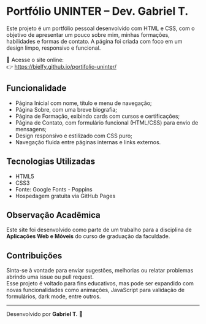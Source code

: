 # Portfólio UNINTER – Dev. Gabriel T.

Este projeto é um portfólio pessoal desenvolvido com HTML e CSS, com o objetivo de apresentar um pouco sobre mim, minhas formações, habilidades e formas de contato. A página foi criada com foco em um design limpo, responsivo e funcional.

📍 Acesse o site online:  
👉 https://bielfy.github.io/portifolio-uninter/

## Funcionalidade

- Página Inicial com nome, título e menu de navegação;
- Página Sobre, com uma breve biografia;
- Página de Formação, exibindo cards com cursos e certificações;
- Página de Contato, com formulário funcional (HTML/CSS) para envio de mensagens;
- Design responsivo e estilizado com CSS puro;
- Navegação fluida entre páginas internas e links externos.

## Tecnologias Utilizadas

- HTML5
- CSS3
- Fonte: Google Fonts - Poppins
- Hospedagem gratuita via GitHub Pages


## Observação Acadêmica

Este site foi desenvolvido como parte de um trabalho para a disciplina de **Aplicações Web e Móveis** do curso de graduação da faculdade.

## Contribuições

Sinta-se à vontade para enviar sugestões, melhorias ou relatar problemas abrindo uma issue ou pull request.  
Esse projeto é voltado para fins educativos, mas pode ser expandido com novas funcionalidades como animações, JavaScript para validação de formulários, dark mode, entre outros.

---

Desenvolvido por **Gabriel T.** 🚀
